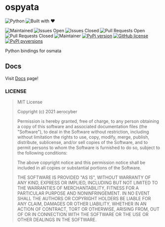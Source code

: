 # ospyata

![Python](https://ForTheBadge.com/images/badges/made-with-python.svg)
![Built with :heart:](https://ForTheBadge.com/images/badges/built-with-love.svg)

![Maintained](https://img.shields.io/badge/Maintained%3F-yes-green.svg)
![Issues Open](https://img.shields.io/github/issues/aerocyber/ospyata.svg)
![Issues Closed](https://img.shields.io/github/issues-closed/aerocyber/ospyata.svg)
![Pull Requests Open](https://img.shields.io/github/issues-pr/aerocyber/ospyata.svg)
![Pull Requests Closed](https://img.shields.io/github/issues-pr-closed/aerocyber/ospyata)
![Maintainer](https://img.shields.io/badge/maintainer-aerocyber-blue)
[![PyPi version](https://badgen.net/pypi/v/ospyata/)](https://pypi.com/project/ospyata)
[![GitHub license](https://badgen.net/github/license/aerocyber/ospyata)](https://github.com/aerocyber/ospyata/blob/master/LICENSE)
[![PyPI pyversions](https://img.shields.io/pypi/pyversions/ospyata.svg)](https://pypi.python.org/pypi/ospyata/)

Python bindings for osmata

## Docs

Visit [Docs](https://aerocyber.github.io/ospyata/docs/index.md) page!

### LICENSE

> MIT License
>
> Copyright (c) 2021 aerocyber
>
> Permission is hereby granted, free of charge, to any person obtaining a copy
> of this software and associated documentation files (the "Software"), to deal
> in the Software without restriction, including without limitation the rights
> to use, copy, modify, merge, publish, distribute, sublicense, and/or sell
> copies of the Software, and to permit persons to whom the Software is
> furnished to do so, subject to the following conditions:
>
> The above copyright notice and this permission notice shall be included in all
> copies or substantial portions of the Software.
>
> THE SOFTWARE IS PROVIDED "AS IS", WITHOUT WARRANTY OF ANY KIND, EXPRESS OR
> IMPLIED, INCLUDING BUT NOT LIMITED TO THE WARRANTIES OF MERCHANTABILITY,
> FITNESS FOR A PARTICULAR PURPOSE AND NONINFRINGEMENT. IN NO EVENT SHALL THE
> AUTHORS OR COPYRIGHT HOLDERS BE LIABLE FOR ANY CLAIM, DAMAGES OR OTHER
> LIABILITY, WHETHER IN AN ACTION OF CONTRACT, TORT OR OTHERWISE, ARISING FROM,
> OUT OF OR IN CONNECTION WITH THE SOFTWARE OR THE USE OR OTHER DEALINGS IN THE
> SOFTWARE.
